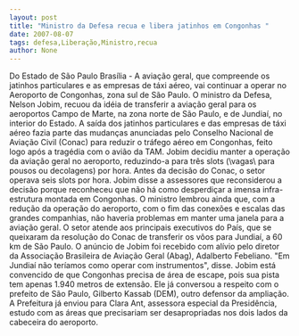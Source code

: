 ```yaml
---
layout: post
title: "Ministro da Defesa recua e libera jatinhos em Congonhas "
date: 2007-08-07
tags: defesa,Liberação,Ministro,recua
author: None
---
```

Do Estado de S&atilde;o Paulo
Bras&iacute;lia - A avia&ccedil;&atilde;o geral, que compreende os jatinhos particulares e as empresas de t&aacute;xi a&eacute;reo, vai continuar a operar no Aeroporto de Congonhas, zona sul de S&atilde;o Paulo. O ministro da Defesa, Nelson Jobim, recuou da id&eacute;ia de transferir a avia&ccedil;&atilde;o geral para os aeroportos Campo de Marte, na zona norte de S&atilde;o Paulo, e de Jundia&iacute;, no interior do Estado. A sa&iacute;da dos jatinhos particulares e das empresas de t&aacute;xi a&eacute;reo fazia parte das mudan&ccedil;as anunciadas pelo Conselho Nacional de Avia&ccedil;&atilde;o Civil (Conac) para reduzir o tr&aacute;fego a&eacute;reo em Congonhas, feito logo ap&oacute;s a trag&eacute;dia com o avi&atilde;o da TAM. 
Jobim decidiu manter a opera&ccedil;&atilde;o da avia&ccedil;&atilde;o geral no aeroporto, reduzindo-a para tr&ecirc;s slots (\vagas\ para pousos ou decolagens) por hora. Antes da decis&atilde;o do Conac, o setor operava seis slots por hora. Jobim disse a assessores que reconsiderou a decis&atilde;o porque reconheceu que n&atilde;o h&aacute; como desperdi&ccedil;ar a imensa infra-estrutura montada em Congonhas. 
O ministro lembrou ainda que, com a redu&ccedil;&atilde;o da opera&ccedil;&atilde;o do aeroporto, com o fim das conex&otilde;es e escalas das grandes companhias, n&atilde;o haveria problemas em manter uma janela para a avia&ccedil;&atilde;o geral. O setor atende aos principais executivos do Pa&iacute;s, que se queixaram da resolu&ccedil;&atilde;o do Conac de transferir os v&ocirc;os para Jundia&iacute;, a 60 km de S&atilde;o Paulo. O an&uacute;ncio de Jobim foi recebido com al&iacute;vio pelo diretor da Associa&ccedil;&atilde;o Brasileira de Avia&ccedil;&atilde;o Geral (Abag), Adalberto Febeliano. &quot;Em Jundia&iacute; n&atilde;o ter&iacute;amos como operar com instrumentos&quot;, disse. 
Jobim est&aacute; convencido de que Congonhas precisa de &aacute;rea de escape, pois sua pista tem apenas 1.940 metros de extens&atilde;o. Ele j&aacute; conversou a respeito com o prefeito de S&atilde;o Paulo, Gilberto Kassab (DEM), outro defensor da amplia&ccedil;&atilde;o. A Prefeitura j&aacute; enviou para Clara Ant, assessora especial da Presid&ecirc;ncia, estudo com as &aacute;reas que precisariam ser desapropriadas nos dois lados da cabeceira do aeroporto. 